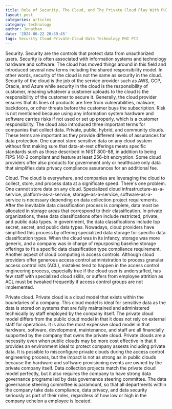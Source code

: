 ```yaml
---
title: Role of Security, The Cloud, and The Private Cloud Play With PHI and PII
layout: post
categories: articles
category: technology
author: Jonathan
date: '2024-06-22 20:39:45'
tags: Security Cloud Private-Cloud Data Technology PHI PII
---
```


Security. Security are the controls that protect data from unauthorized users. Security is often associated with information systems and technology hardware and software. The cloud has moved things around in this field and introduced several new terms including the shared responsibility model. In other words, security of the cloud is not the same as security in the cloud. Security of the cloud is the job of the service provider such as AWS, GCP, Oracle, and Azure while security in the cloud is the responsibility of customer, meaning whatever a customer uploads to the cloud is the responsibility of the customer to secure it. Generally, the cloud provider ensures that its lines of products are free from vulnerabilities, malware, backdoors, or other threats before the customer buys the subscription. Risk is not mentioned because using any information system hardware and software carries risks if not used or set up properly, which is a customer responsibility. The cloud also introduced three important terms for companies that collect data. Private, public, hybrid, and community clouds. These terms are important as they provide different levels of assurances for data protection. One cannot store sensitive data on any cloud system without first making sure that data-at-rest offerings meets specific standards such as those described in NIST 800-88, in addition to being FIPS 140-2 compliant and feature at least 256-bit encryption. Some cloud providers offer also products for government only or healthcare only data that simplifies data privacy compliance assurances for an additional fee.

Cloud. The cloud is everywhere, and companies are leveraging the cloud to collect, store, and process data at a significate speed. There's one problem. One cannot store data on any cloud. Specialized cloud infrastructure-as-a-service, platform-as-a-service, storage-as-a-service, software-as-a-service is necessary depending on data collection project requirements. After the inevitable data classification process is complete, data most be allocated in storage areas that correspond to their classification. In private organizations, these data classifications often include restricted, private, and public data types. In government, the data classifications include top secret, secret, and public data types. Nowadays, cloud providers have simplified this process by offering specialized data storage for specific data classification types. When the cloud was in its infancy, storage was more generic, and a company was in charge of repurposing baseline storage offerings to fit a specific data classification type compliance requirement. Another aspect of cloud computing is access controls. Although cloud providers offer generous access control administration to process granular access control lists (ACL), mistakes tend to happen in the access control engineering process, especially true if the cloud user is understaffed, has few staff with specialized cloud skills, or suffers from employee attrition as ACL must be tweaked frequently if access control groups are not implemented.

Private cloud. Private cloud is a cloud model that exists within the boundaries of a company. This cloud model is ideal for sensitive data as the data is stored on systems that are fully maintained and administered technically by staff employed by the company itself. The private cloud model differs from the public cloud model in that it does not rely on external staff for operations. It is also the most expensive cloud model in that hardware, software, development, maintenance, and staff are all financially supported by the company that owns the private cloud. Private clouds are a necessity even when public clouds may be more cost effective in that it provides an environment ideal to protect company assests including private data. It is possible to misconfigure private clouds during the access control engineering process, but the impact is not as strong as in public clouds because the hardware and software provisioning events are owned by the private company itself. Data collection projects match the private cloud model perfectly, but it also requires the company to have strong data governance programs led by data governance steering committee. The data governance steering committee is paramount, so that all departments within the company take data compliance, data privacy, and data security seriously as part of their roles, regardless of how low or high in the company echelon a employee is located.
